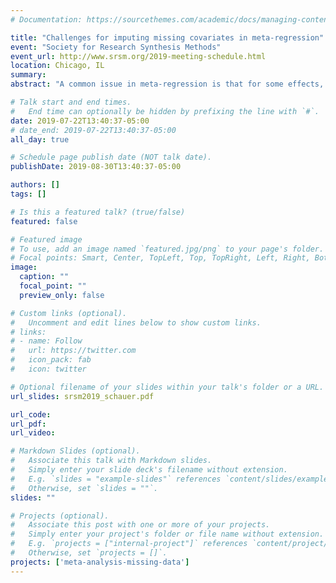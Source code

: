 ```yaml
---
# Documentation: https://sourcethemes.com/academic/docs/managing-content/

title: "Challenges for imputing missing covariates in meta-regression"
event: "Society for Research Synthesis Methods"
event_url: http://www.srsm.org/2019-meeting-schedule.html
location: Chicago, IL
summary:
abstract: "A common issue in meta-regression is that for some effects, certain covariates may not be collected or reported. Precisely how to handle this issue depends on the reason that covariates are missing from the data. If they are missing at random, one potential solution is multiple imputation (MI), where several different plausible values are imputed for the covariates that are missing. While MI methods and software have found wide use in other fields, methodological work suggests that great care should be taken with how imputations are generated, since generating imputations based on inaccurate or inappropriate models can lead to inaccurate inferences. This presents something of a problem for meta-regression, since the type of data and resulting models encountered in meta-regression is somewhat unique. For example, much of the existing MI theory and software focuses on basic linear regression models, however the variance structure in a meta-regression is considerably more complex than those models. Thus, it stands to reason that the models for generating imputations in a meta-regression would differ from those in a standard linear regression. Unfortunately, there is scant literature on the proper way to do generate imputations for a meta-regression, and few (if any) software offer any implementation or guidance. In this paper, I highlight how the factors that can affect imputation accuracy for meta-regression, and show that ignoring those factors can lead to inaccurate estimation of meta-regression models. I then discuss potential corrections using iterative conditional specifications of the imputation models."

# Talk start and end times.
#   End time can optionally be hidden by prefixing the line with `#`.
date: 2019-07-22T13:40:37-05:00
# date_end: 2019-07-22T13:40:37-05:00
all_day: true

# Schedule page publish date (NOT talk date).
publishDate: 2019-08-30T13:40:37-05:00

authors: []
tags: []

# Is this a featured talk? (true/false)
featured: false

# Featured image
# To use, add an image named `featured.jpg/png` to your page's folder. 
# Focal points: Smart, Center, TopLeft, Top, TopRight, Left, Right, BottomLeft, Bottom, BottomRight.
image:
  caption: ""
  focal_point: ""
  preview_only: false

# Custom links (optional).
#   Uncomment and edit lines below to show custom links.
# links:
# - name: Follow
#   url: https://twitter.com
#   icon_pack: fab
#   icon: twitter

# Optional filename of your slides within your talk's folder or a URL.
url_slides: srsm2019_schauer.pdf

url_code:
url_pdf:
url_video:

# Markdown Slides (optional).
#   Associate this talk with Markdown slides.
#   Simply enter your slide deck's filename without extension.
#   E.g. `slides = "example-slides"` references `content/slides/example-slides.md`.
#   Otherwise, set `slides = ""`.
slides: ""

# Projects (optional).
#   Associate this post with one or more of your projects.
#   Simply enter your project's folder or file name without extension.
#   E.g. `projects = ["internal-project"]` references `content/project/deep-learning/index.md`.
#   Otherwise, set `projects = []`.
projects: ['meta-analysis-missing-data']
---
```

